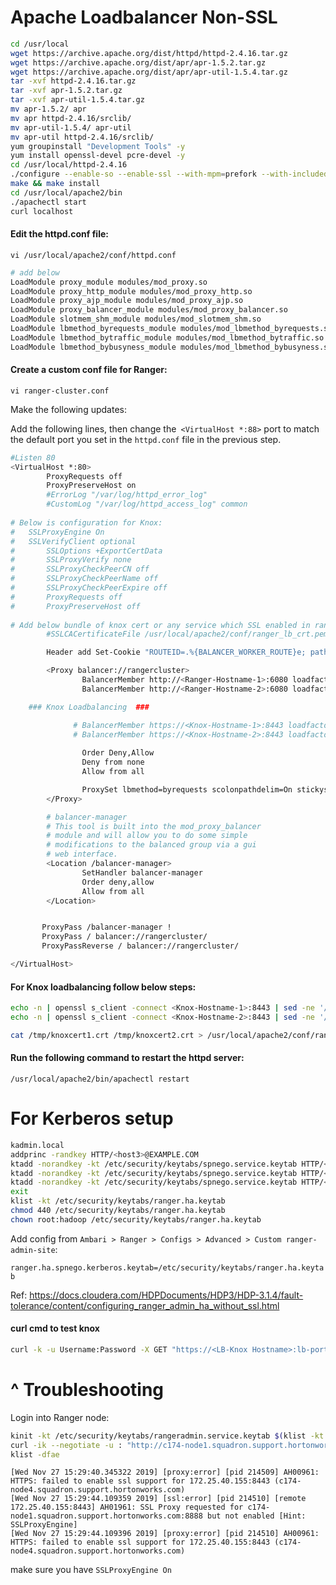 # Apache Loadbalancer Non-SSL

```sh
cd /usr/local
wget https://archive.apache.org/dist/httpd/httpd-2.4.16.tar.gz
wget https://archive.apache.org/dist/apr/apr-1.5.2.tar.gz 
wget https://archive.apache.org/dist/apr/apr-util-1.5.4.tar.gz
tar -xvf httpd-2.4.16.tar.gz
tar -xvf apr-1.5.2.tar.gz 
tar -xvf apr-util-1.5.4.tar.gz
mv apr-1.5.2/ apr
mv apr httpd-2.4.16/srclib/ 
mv apr-util-1.5.4/ apr-util
mv apr-util httpd-2.4.16/srclib/
yum groupinstall "Development Tools" -y
yum install openssl-devel pcre-devel -y 
cd /usr/local/httpd-2.4.16
./configure --enable-so --enable-ssl --with-mpm=prefork --with-included-apr
make && make install
cd /usr/local/apache2/bin
./apachectl start
curl localhost
```

#### Edit the httpd.conf file:

`vi /usr/local/apache2/conf/httpd.conf`
```sh
# add below
LoadModule proxy_module modules/mod_proxy.so
LoadModule proxy_http_module modules/mod_proxy_http.so
LoadModule proxy_ajp_module modules/mod_proxy_ajp.so
LoadModule proxy_balancer_module modules/mod_proxy_balancer.so
LoadModule slotmem_shm_module modules/mod_slotmem_shm.so
LoadModule lbmethod_byrequests_module modules/mod_lbmethod_byrequests.so
LoadModule lbmethod_bytraffic_module modules/mod_lbmethod_bytraffic.so
LoadModule lbmethod_bybusyness_module modules/mod_lbmethod_bybusyness.so
```

#### Create a custom conf file for Ranger:
`vi ranger-cluster.conf`

Make the following updates:

Add the following lines, then change the` <VirtualHost *:88>` port to match the default port you set in the `httpd.conf` file in the previous step.

```sh
#Listen 80
<VirtualHost *:80>
        ProxyRequests off
        ProxyPreserveHost on
        #ErrorLog "/var/log/httpd_error_log"
        #CustomLog "/var/log/httpd_access_log" common
	
# Below is configuration for Knox:
#	SSLProxyEngine On
#	SSLVerifyClient optional
#       SSLOptions +ExportCertData
#       SSLProxyVerify none
#       SSLProxyCheckPeerCN off
#       SSLProxyCheckPeerName off
#       SSLProxyCheckPeerExpire off
#       ProxyRequests off
#       ProxyPreserveHost off
	
# Add below bundle of knox cert or any service which SSL enabled in ranger_lb_crt.pem 
        #SSLCACertificateFile /usr/local/apache2/conf/ranger_lb_crt.pem

        Header add Set-Cookie "ROUTEID=.%{BALANCER_WORKER_ROUTE}e; path=/" env=BALANCER_ROUTE_CHANGED

        <Proxy balancer://rangercluster>
                BalancerMember http://<Ranger-Hostname-1>:6080 loadfactor=1 route=1
                BalancerMember http://<Ranger-Hostname-2>:6080 loadfactor=1 route=2

	### Knox Loadbalancing  ###

              # BalancerMember https://<Knox-Hostname-1>:8443 loadfactor=1 route=1
              # BalancerMember https://<Knox-Hostname-2>:8443 loadfactor=1 route=2
               
                Order Deny,Allow
                Deny from none
                Allow from all

                ProxySet lbmethod=byrequests scolonpathdelim=On stickysession=ROUTEID maxattempts=1 failonstatus=500,501,502,503 nofailover=Off
        </Proxy>

        # balancer-manager
        # This tool is built into the mod_proxy_balancer
        # module and will allow you to do some simple
        # modifications to the balanced group via a gui
        # web interface.
        <Location /balancer-manager>
                SetHandler balancer-manager
                Order deny,allow
                Allow from all
        </Location>


       ProxyPass /balancer-manager !
       ProxyPass / balancer://rangercluster/
       ProxyPassReverse / balancer://rangercluster/

</VirtualHost>
```

#### For Knox loadbalancing follow below steps:

```bash
echo -n | openssl s_client -connect <Knox-Hostname-1>:8443 | sed -ne '/-BEGIN CERTIFICATE-/,/-END CERTIFICATE-/p' > /tmp/knoxcert1.crt
echo -n | openssl s_client -connect <Knox-Hostname-2>:8443 | sed -ne '/-BEGIN CERTIFICATE-/,/-END CERTIFICATE-/p' > /tmp/knoxcert2.crt

cat /tmp/knoxcert1.crt /tmp/knoxcert2.crt > /usr/local/apache2/conf/ranger_lb_crt.pem
```

#### Run the following command to restart the httpd server:
`/usr/local/apache2/bin/apachectl restart`


# For Kerberos setup

```bash
kadmin.local
addprinc -randkey HTTP/<host3>@EXAMPLE.COM
ktadd -norandkey -kt /etc/security/keytabs/spnego.service.keytab HTTP/<host3>@EXAMPLE.COM
ktadd -norandkey -kt /etc/security/keytabs/spnego.service.keytab HTTP/<host2>@EXAMPLE.COM
ktadd -norandkey -kt /etc/security/keytabs/spnego.service.keytab HTTP/<host1>@EXAMPLE.COM
exit
klist -kt /etc/security/keytabs/ranger.ha.keytab
chmod 440 /etc/security/keytabs/ranger.ha.keytab
chown root:hadoop /etc/security/keytabs/ranger.ha.keytab
```
Add config from `Ambari > Ranger > Configs > Advanced > Custom ranger-admin-site`:

`ranger.ha.spnego.kerberos.keytab=/etc/security/keytabs/ranger.ha.keytab`


Ref: https://docs.cloudera.com/HDPDocuments/HDP3/HDP-3.1.4/fault-tolerance/content/configuring_ranger_admin_ha_without_ssl.html


#### curl cmd to test knox
```sh
curl -k -u Username:Password -X GET "https://<LB-Knox Hostname>:lb-port/gateway/default/webhdfs/v1/?op=LISTSTATUS"
```

# ^ Troubleshooting

Login into Ranger node:
```sh
kinit -kt /etc/security/keytabs/rangeradmin.service.keytab $(klist -kt /etc/security/keytabs/rangeradmin.service.keytab |sed -n "4p"|cut -d ' ' -f7)
curl -ik --negotiate -u : "http://c174-node1.squadron.support.hortonworks.com:8888/service/public/v2/api/service"
klist -dfae
```

```
[Wed Nov 27 15:29:40.345322 2019] [proxy:error] [pid 214509] AH00961: HTTPS: failed to enable ssl support for 172.25.40.155:8443 (c174-node4.squadron.support.hortonworks.com)
[Wed Nov 27 15:29:44.109359 2019] [ssl:error] [pid 214510] [remote 172.25.40.155:8443] AH01961: SSL Proxy requested for c174-node1.squadron.support.hortonworks.com:8888 but not enabled [Hint: SSLProxyEngine]
[Wed Nov 27 15:29:44.109396 2019] [proxy:error] [pid 214510] AH00961: HTTPS: failed to enable ssl support for 172.25.40.155:8443 (c174-node4.squadron.support.hortonworks.com)
```
make sure you have `SSLProxyEngine On`
